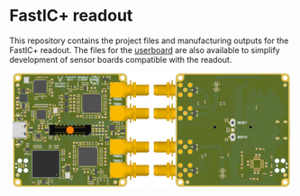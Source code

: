 # FastIC+ readout 
This repository contains the project files and manufacturing outputs for the FastIC+ readout. The files for the [userboard](https://github.com/WojtaCZ/fastic-userboard-hw) are also available to simplify development of sensor boards compatible with the readout.

<div align="center">
  <img src="outputs/images/3d-top.png" width="49%" />
  <img src="outputs/images/3d-bottom.png" width="49%" /> 
</div>

